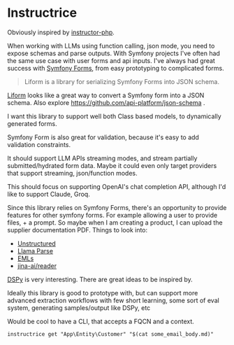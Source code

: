 # Instructrice

Obviously inspired by [instructor-php][instructor-php].

When working with LLMs using function calling, json mode, you need to expose schemas and parse outputs. 
With Symfony projects I've often had the same use case with user forms and api inputs. I've always had great success with [Symfony Forms][sf_form], from easy prototyping to complicated forms.

> Liform is a library for serializing Symfony Forms into JSON schema.

[Liform][liform] looks like a great way to convert a Symfony form into a JSON schema.
Also explore https://github.com/api-platform/json-schema .

I want this library to support well both Class based models, to dynamically generated forms.

Symfony Form is also great for validation, because it's easy to add validation constraints.

It should support LLM APIs streaming modes, and stream partially submitted/hydrated form data.
Maybe it could even only target providers that support streaming, json/function modes.

This should focus on supporting OpenAI's chat completion API, although I'd like to support Claude, Groq.

Since this library relies on Symfony Forms, there's an opportunity to provide features for other symfony forms.
For example allowing a user to provide files, + a prompt.
So maybe when I am creating a product, I can upload the supplier documentation PDF.
Things to look into:
- [Unstructured][unstructured_docker]
- [Llama Parse][llama_parse]
- [EMLs][eml]
- [jina-ai/reader][jina_reader]

[DSPy][dspy] is very interesting. There are great ideas to be inspired by.

Ideally this library is good to prototype with, but can support more advanced extraction workflows
with few short learning, some sort of eval system, generating samples/output like DSPy, etc

Would be cool to have a CLI, that accepts a FQCN and a context.
```
instructrice get "App\Entity\Customer" "$(cat some_email_body.md)" 
```

[liform]: https://github.com/Limenius/Liform
[instructor-php]: https://github.com/cognesy/instructor-php/
[sf_form]: https://symfony.com/doc/current/components/form.html
[unstructured_docker]: https://unstructured-io.github.io/unstructured/installation/docker.html
[llama_parse]: https://github.com/run-llama/llama_parse
[eml]: https://en.wikipedia.org/wiki/Email#Filename_extensions
[dspy]: https://github.com/stanfordnlp/dspy
[jina_reader]: https://github.com/jina-ai/reader
